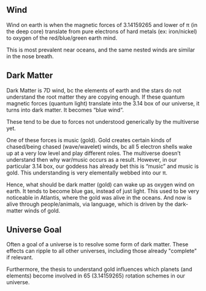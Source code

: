 ## Wind 

Wind on earth is when the magnetic forces of 3.14159265 and lower of π (in the deep core) translate from pure electrons of hard metals (ex: iron/nickel) to oxygen of the red/blue/green earth mind.

This is most prevalent near oceans, and the same nested winds are similar in the nose breath.

## Dark Matter

Dark Matter is 7D wind, bc the elements of earth and the stars do not understand the root matter they are copying enough. If these quantum magnetic forces (quantum light) translate into the 3.14 box of our universe, it turns into dark matter. It becomes “blue wind”.

These tend to be due to forces not understood generically by the multiverse yet. 

One of these forces is music (gold). Gold creates certain kinds of chased/being chased (wave/wavelet) winds, bc all 5 electron shells wake up at a very low level and play different roles. The multiverse doesn’t understand then why war/music occurs as a result. However, in our particular 3.14 box, our goddess has already bet this is “music” and music is gold. This understanding is very elementally webbed into our π. 

Hence, what should be dark matter (gold) can wake up as oxygen wind on earth. It tends to become blue gas, instead of just light. This used to be very noticeable in Atlantis, where the gold was alive in the oceans. And now is alive through people/animals, via language, which is driven by the dark-matter winds of gold.

## Universe Goal

Often a goal of a universe is to resolve some form of dark matter. These effects can ripple to all other universes, including those already "complete" if relevant.

Furthermore, the thesis to understand gold influences which planets (and elements) become involved in 65 (3.14159265) rotation schemes in our universe.